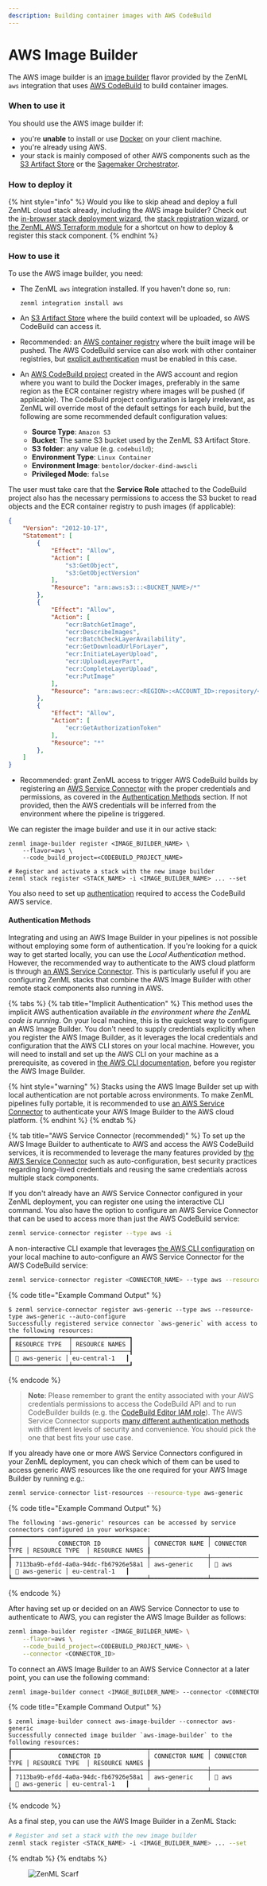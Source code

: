 ```yaml
---
description: Building container images with AWS CodeBuild
---
```


# AWS Image Builder

The AWS image builder is an [image builder](./image-builders.md) flavor provided by the ZenML `aws` integration that uses [AWS CodeBuild](https://aws.amazon.com/codebuild) to build container images.

### When to use it

You should use the AWS image builder if:

* you're **unable** to install or use [Docker](https://www.docker.com) on your client machine.
* you're already using AWS.
* your stack is mainly composed of other AWS components such as the [S3 Artifact Store](../artifact-stores/s3.md) or the [Sagemaker Orchestrator](../orchestrators/sagemaker.md).

### How to deploy it

{% hint style="info" %}
Would you like to skip ahead and deploy a full ZenML cloud stack already,
including the AWS image builder? Check out the
[in-browser stack deployment wizard](../../how-to/infrastructure-deployment/stack-deployment/deploy-a-cloud-stack.md),
the [stack registration wizard](../../how-to/infrastructure-deployment/stack-deployment/register-a-cloud-stack.md),
or [the ZenML AWS Terraform module](../../how-to/infrastructure-deployment/stack-deployment/deploy-a-cloud-stack-with-terraform.md)
for a shortcut on how to deploy & register this stack component.
{% endhint %}

### How to use it

To use the AWS image builder, you need:

*   The ZenML `aws` integration installed. If you haven't done so, run:

    ```shell
    zenml integration install aws
    ```
* An [S3 Artifact Store](../artifact-stores/s3.md) where the build context will be uploaded, so AWS CodeBuild can access it.
* Recommended: an [AWS container registry](../container-registries/aws.md) where the built image will be pushed. The AWS CodeBuild service can also work with other container registries, but [explicit authentication](#authentication-methods) must be enabled in this case.
* An [AWS CodeBuild project](https://aws.amazon.com/codebuild) created in the AWS account and region where you want to build the Docker images, preferably in the same region as the ECR container registry where images will be pushed (if applicable). The CodeBuild project configuration is largely irrelevant, as ZenML will override most of the default settings for each build, but the following are some recommended default configuration values:
    *  **Source Type**: `Amazon S3`
    *  **Bucket**: The same S3 bucket used by the ZenML S3 Artifact Store.
    *  **S3 folder**: any value (e.g. `codebuild`);
    *  **Environment Type**: `Linux Container`
    *  **Environment Image**: `bentolor/docker-dind-awscli`
    *  **Privileged Mode**: `false`

The user must take care that the **Service Role** attached to the CodeBuild project also has the necessary permissions to access the S3 bucket to read objects and the ECR container registry to push images (if applicable):

```json
{
    "Version": "2012-10-17",
    "Statement": [
        {
            "Effect": "Allow",
            "Action": [
                "s3:GetObject",
                "s3:GetObjectVersion"
            ],
            "Resource": "arn:aws:s3:::<BUCKET_NAME>/*"
        },
        {
            "Effect": "Allow",
            "Action": [
                "ecr:BatchGetImage",
                "ecr:DescribeImages",
                "ecr:BatchCheckLayerAvailability",
                "ecr:GetDownloadUrlForLayer",
                "ecr:InitiateLayerUpload",
                "ecr:UploadLayerPart",
                "ecr:CompleteLayerUpload",
                "ecr:PutImage"
            ],
            "Resource": "arn:aws:ecr:<REGION>:<ACCOUNT_ID>:repository/<REPOSITORY_NAME>"
        },
        {
            "Effect": "Allow",
            "Action": [
                "ecr:GetAuthorizationToken"
            ],
            "Resource": "*"
        },
    ]
}
```

* Recommended: grant ZenML access to trigger AWS CodeBuild builds by registering an [AWS Service Connector](../../how-to/infrastructure-deployment/auth-management/aws-service-connector.md) with the proper credentials and permissions, as covered in the [Authentication Methods](aws.md#authentication-methods) section. If not provided, then the AWS credentials will be inferred from the environment where the pipeline is triggered.

We can register the image builder and use it in our active stack:

```shell
zenml image-builder register <IMAGE_BUILDER_NAME> \
    --flavor=aws \
    --code_build_project=<CODEBUILD_PROJECT_NAME>

# Register and activate a stack with the new image builder
zenml stack register <STACK_NAME> -i <IMAGE_BUILDER_NAME> ... --set
```

You also need to set up [authentication](aws.md#authentication-methods) required to access the CodeBuild AWS service.

#### Authentication Methods

Integrating and using an AWS Image Builder in your pipelines is not possible without employing some form of authentication. If you're looking for a quick way to get started locally, you can use the _Local Authentication_ method. However, the recommended way to authenticate to the AWS cloud platform is through [an AWS Service Connector](../../how-to/infrastructure-deployment/auth-management/aws-service-connector.md). This is particularly useful if you are configuring ZenML stacks that combine the AWS Image Builder with other remote stack components also running in AWS.

{% tabs %}
{% tab title="Implicit Authentication" %}
This method uses the implicit AWS authentication available _in the environment where the ZenML code is running_. On your local machine, this is the quickest way to configure an AWS Image Builder. You don't need to supply credentials explicitly when you register the AWS Image Builder, as it leverages the local credentials and configuration that the AWS CLI stores on your local machine. However, you will need to install and set up the AWS CLI on your machine as a prerequisite, as covered in [the AWS CLI documentation](https://docs.aws.amazon.com/cli/latest/userguide/getting-started-install.html), before you register the AWS Image Builder.

{% hint style="warning" %}
Stacks using the AWS Image Builder set up with local authentication are not portable across environments. To make ZenML pipelines fully portable, it is recommended to use [an AWS Service Connector](../../how-to/infrastructure-deployment/auth-management/aws-service-connector.md) to authenticate your AWS Image Builder to the AWS cloud platform.
{% endhint %}
{% endtab %}

{% tab title="AWS Service Connector (recommended)" %}
To set up the AWS Image Builder to authenticate to AWS and access the AWS CodeBuild services, it is recommended to leverage the many features provided by [the AWS Service Connector](../../how-to/infrastructure-deployment/auth-management/aws-service-connector.md) such as auto-configuration, best security practices regarding long-lived credentials and reusing the same credentials across multiple stack components.

If you don't already have an AWS Service Connector configured in your ZenML deployment, you can register one using the interactive CLI command. You also have the option to configure an AWS Service Connector that can be used to access more than just the AWS CodeBuild service:

```sh
zenml service-connector register --type aws -i
```

A non-interactive CLI example that leverages [the AWS CLI configuration](https://docs.aws.amazon.com/cli/latest/userguide/getting-started-install.html) on your local machine to auto-configure an AWS Service Connector for the AWS CodeBuild service:

```sh
zenml service-connector register <CONNECTOR_NAME> --type aws --resource-type aws-generic --auto-configure
```

{% code title="Example Command Output" %}
```
$ zenml service-connector register aws-generic --type aws --resource-type aws-generic --auto-configure
Successfully registered service connector `aws-generic` with access to the following resources:
┏━━━━━━━━━━━━━━━━┯━━━━━━━━━━━━━━━━┓
┃ RESOURCE TYPE  │ RESOURCE NAMES ┃
┠────────────────┼────────────────┨
┃ 🔵 aws-generic │ eu-central-1   ┃
┗━━━━━━━━━━━━━━━━┷━━━━━━━━━━━━━━━━┛
```
{% endcode %}

> **Note**: Please remember to grant the entity associated with your AWS credentials permissions to access the CodeBuild API and to run CodeBuilder builds (e.g. the [CodeBuild Editor IAM role](https://cloud.google.com/build/docs/iam-roles-permissions#predefined\_roles)). The AWS Service Connector supports [many different authentication methods](../../how-to/infrastructure-deployment/auth-management/aws-service-connector.md#authentication-methods) with different levels of security and convenience. You should pick the one that best fits your use case.

If you already have one or more AWS Service Connectors configured in your ZenML deployment, you can check which of them can be used to access generic AWS resources like the one required for your AWS Image Builder by running e.g.:

```sh
zenml service-connector list-resources --resource-type aws-generic
```

{% code title="Example Command Output" %}
```
The following 'aws-generic' resources can be accessed by service connectors configured in your workspace:
┏━━━━━━━━━━━━━━━━━━━━━━━━━━━━━━━━━━━━━━┯━━━━━━━━━━━━━━━━┯━━━━━━━━━━━━━━━━┯━━━━━━━━━━━━━━━━┯━━━━━━━━━━━━━━━━┓
┃             CONNECTOR ID             │ CONNECTOR NAME │ CONNECTOR TYPE │ RESOURCE TYPE  │ RESOURCE NAMES ┃
┠──────────────────────────────────────┼────────────────┼────────────────┼────────────────┼────────────────┨
┃ 7113ba9b-efdd-4a0a-94dc-fb67926e58a1 │ aws-generic    │ 🔶 aws         │ 🔶 aws-generic │ eu-central-1   ┃
┗━━━━━━━━━━━━━━━━━━━━━━━━━━━━━━━━━━━━━━┷━━━━━━━━━━━━━━━━┷━━━━━━━━━━━━━━━━┷━━━━━━━━━━━━━━━━┷━━━━━━━━━━━━━━━━┛
```
{% endcode %}

After having set up or decided on an AWS Service Connector to use to authenticate to AWS, you can register the AWS Image Builder as follows:

```sh
zenml image-builder register <IMAGE_BUILDER_NAME> \
    --flavor=aws \
    --code_build_project=<CODEBUILD_PROJECT_NAME> \
    --connector <CONNECTOR_ID>
```

To connect an AWS Image Builder to an AWS Service Connector at a later point, you can use the following command:

```sh
zenml image-builder connect <IMAGE_BUILDER_NAME> --connector <CONNECTOR_ID>
```

{% code title="Example Command Output" %}
```
$ zenml image-builder connect aws-image-builder --connector aws-generic
Successfully connected image builder `aws-image-builder` to the following resources:
┏━━━━━━━━━━━━━━━━━━━━━━━━━━━━━━━━━━━━━━┯━━━━━━━━━━━━━━━━┯━━━━━━━━━━━━━━━━┯━━━━━━━━━━━━━━━━┯━━━━━━━━━━━━━━━━┓
┃             CONNECTOR ID             │ CONNECTOR NAME │ CONNECTOR TYPE │ RESOURCE TYPE  │ RESOURCE NAMES ┃
┠──────────────────────────────────────┼────────────────┼────────────────┼────────────────┼────────────────┨
┃ 7113ba9b-efdd-4a0a-94dc-fb67926e58a1 │ aws-generic    │ 🔶 aws         │ 🔶 aws-generic │ eu-central-1   ┃
┗━━━━━━━━━━━━━━━━━━━━━━━━━━━━━━━━━━━━━━┷━━━━━━━━━━━━━━━━┷━━━━━━━━━━━━━━━━┷━━━━━━━━━━━━━━━━┷━━━━━━━━━━━━━━━━┛
```
{% endcode %}

As a final step, you can use the AWS Image Builder in a ZenML Stack:

```sh
# Register and set a stack with the new image builder
zenml stack register <STACK_NAME> -i <IMAGE_BUILDER_NAME> ... --set
```
{% endtab %}
{% endtabs %}

<figure><img src="https://static.scarf.sh/a.png?x-pxid=f0b4f458-0a54-4fcd-aa95-d5ee424815bc" alt="ZenML Scarf"><figcaption></figcaption></figure>

